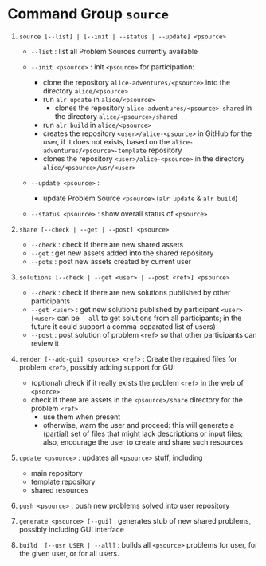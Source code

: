 # Command Group `source`

  1. `source [--list] | [--init | --status | --update] <psource>`
     * `--list` : list all Problem Sources currently available

     * `--init <psource>` : init `<psource>` for participation:

       * clone the repository `alice-adventures/<psource>` into the directory
         `alice/<psource>`
       * run `alr update` in `alice/<psource>`
         * clones the repository `alice-adventures/<psource>-shared` in the
           directory `alice/<psource>/shared`
       * run `alr build` in `alice/<psource>`
       * creates the repository `<user>/alice-<psource>` in GitHub for the
       user, if it does not exists, based on the
       `alice-adventures/<psource>-template` repository
       * clones the repository `<user>/alice-<psource>` in the directory
         `alice/<psource>/usr/<user>`

     * `--update <psource>` :
       * update Problem Source `<psource>` (`alr update` & `alr build`)

     * `--status <psource>` : show overall status of `<psource>`


  2. `share [--check | --get | --post] <psource>`
      * `--check` : check if there are new shared assets
      * `--get` : get new assets added into the shared repository
      * `--pots` : post new assets created by current user


  3. `solutions [--check | --get <user> | --post <ref>] <psource>`
     * `--check` : check if there are new solutions published by other
       participants
     * `--get <user>` : get new solutions published by participant `<user>`
       (`<user>` can be `--all` to get solutions from all participants; in
       the future it could support a comma-separated list of users)
     * `--post` : post solution of problem `<ref>` so that other participants
       can review it


   4. `render [--add-gui] <psource> <ref>` : Create the required files for
      problem `<ref>`, possibly adding support for GUI
      * (optional) check if it really exists the problem `<ref>` in the web
         of `<psorce>`
      * check if there are assets in the `<psource>/share` directory for the
        problem `<ref>`
        * use them when present
        * otherwise, warn the user and proceed: this will generate a
          (partial) set of files that might lack descriptions or input files;
          also, encourage the user to create and share such resources


  1. `update <psource>` : updates all `<psource>` stuff, including
     * main repository
     * template repository
     * shared resources

  1. `push <psource>` : push new problems solved into user repository

  1. `generate <psource> [--gui]` : generates stub of new shared problems,
     possibly including GUI interface

  1. `build `<psource>` [--usr USER | --all]` : builds all `<psource>` problems for
     user, for the given user, or for all users.

